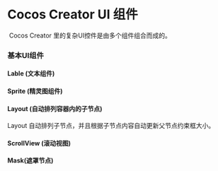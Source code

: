 # Cocos Creator UI 组件

​	Cocos Creator 里的复杂UI控件是由多个组件组合而成的。

### 基本UI组件

#### Lable (文本组件)



#### Sprite (精灵图组件)



#### Layout (自动排列容器内的子节点)

Layout 自动排列子节点，并且根据子节点内容自动更新父节点约束框大小。



#### ScrollView (滚动视图)



#### Mask(遮罩节点)